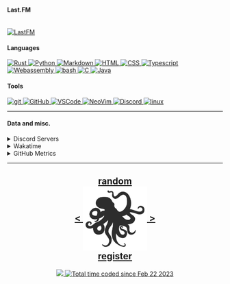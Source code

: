 <!---
h4rldev/h4rldev is a ✨ special ✨ repository because its `README.md` (this file) appears on your GitHub profile.
You can click the Preview link to take a look at your changes.
--->

<h4> Last.FM </h4>
    <br>
<a href="https://www.last.fm/user/h4rl3h">
    <img src="https://lastfm-recently-played.vercel.app/api?user=h4rl3h&count=1" alt="LastFM" />
</a>

<h4>Languages </h4>
<a href="https://www.rust-lang.org">
    <img src="https://skillicons.dev/icons?i=rust" alt="Rust" />
</a>
<a href="https://www.python.org">
    <img src="https://skillicons.dev/icons?i=py" alt="Python" />
</a>
<a href="https://en.wikipedia.org/wiki/Markdown">
    <img src="https://skillicons.dev/icons?i=md" alt="Markdown" />
</a>
<a href="https://developer.mozilla.org/en-US/docs/Web/HTML">
    <img src="https://skillicons.dev/icons?i=html" alt="HTML" />
</a>
<a href="https://developer.mozilla.org/en-US/docs/Web/CSS">
    <img src="https://skillicons.dev/icons?i=css" alt="CSS" />
</a>
<a href="https://www.typescriptlang.org">
    <img src="https://skillicons.dev/icons?i=ts" alt="Typescript" />
</a>
<a href="https://developer.mozilla.org/en-US/docs/WebAssembly">
    <img src="https://skillicons.dev/icons?i=wasm" alt="Webassembly" />
</a>
<a href="https://en.wikipedia.org/wiki/Bash_(Unix_shell)">
    <img src="https://skillicons.dev/icons?i=bash" alt="bash" />
</a>
<a href="https://en.wikipedia.org/wiki/C_(programming_language)">
    <img src="https://skillicons.dev/icons?i=c" alt="C" />
</a>
<a href="https://java.com">
    <img src="https://skillicons.dev/icons?i=java" alt="Java" />
</a>

<h4> Tools </h4>
<a href="https://git-scm.com">
    <img src="https://skillicons.dev/icons?i=git" alt="git" />
</a>
<a href="https://github.com/h4rldev">
    <img src="https://skillicons.dev/icons?i=github" alt="GitHub" />
</a>
<a href="https://github.com/microsoft/vscode">
    <img src="https://skillicons.dev/icons?i=vscode" alt="VSCode" />
</a>
<a href="https://neovim.io">
    <img src="https://skillicons.dev/icons?i=neovim" alt="NeoVim" />
</a>
<a href="https://discord.com/users/275689969601871882">
    <img src="https://skillicons.dev/icons?i=discord" alt="Discord" />
</a>
<a href="https://www.linuxfoundation.org">
    <img src="https://skillicons.dev/icons?i=linux" alt="linux" />
</a>
<hr>

<h4>Data and misc.</h4>
<details>
    <summary>Discord Servers</summary>
    <a href="https://discord.gg/aPdx2aFN5A">
        My discord server!
    </a>
</details>
<details>
    <summary>Wakatime</summary>

<!--START_SECTION:waka-->

```txt
From: 21 February 2023 - To: 30 April 2025

Total Time: 734 hrs 13 mins

Rust                 197 hrs 31 mins >>>>>>>==================   26.01 %
C                    160 hrs 38 mins >>>>>====================   21.15 %
Svelte               75 hrs 13 mins  >>=======================   09.90 %
Nix                  46 hrs 42 mins  >>=======================   06.15 %
Bash                 37 hrs 30 mins  >========================   04.94 %
HTML                 27 hrs 7 mins   >========================   03.57 %
Other                25 hrs 17 mins  >========================   03.33 %
Python               22 hrs 22 mins  >========================   02.95 %
Markdown             20 hrs 43 mins  >========================   02.73 %
CSS                  19 hrs 19 mins  >========================   02.54 %
Astro                16 hrs 26 mins  >========================   02.17 %
YAML                 12 hrs 44 mins  =========================   01.68 %
TOML                 11 hrs 46 mins  =========================   01.55 %
JSON                 10 hrs 40 mins  =========================   01.41 %
SCSS                 9 hrs 36 mins   =========================   01.27 %
Makefile             9 hrs 27 mins   =========================   01.24 %
JavaScript           7 hrs 46 mins   =========================   01.02 %
Java                 6 hrs 53 mins   =========================   00.91 %
Odin                 6 hrs 6 mins    =========================   00.80 %
Lua                  4 hrs 49 mins   =========================   00.63 %
Docker               4 hrs 32 mins   =========================   00.60 %
conf                 4 hrs 13 mins   =========================   00.56 %
sshconfig            2 hrs 8 mins    =========================   00.28 %
Text                 1 hr 50 mins    =========================   00.24 %
TypeScript           1 hr 48 mins    =========================   00.24 %
Assembly             1 hr 48 mins    =========================   00.24 %
INI                  1 hr 40 mins    =========================   00.22 %
sh                   1 hr 35 mins    =========================   00.21 %
gitignore            1 hr 34 mins    =========================   00.21 %
Git Config           56 mins         =========================   00.12 %
Zig                  44 mins         =========================   00.10 %
Kotlin               39 mins         =========================   00.09 %
gitconfig            31 mins         =========================   00.07 %
GDScript3            30 mins         =========================   00.07 %
CMake                29 mins         =========================   00.07 %
SQL                  29 mins         =========================   00.06 %
Ezhil                27 mins         =========================   00.06 %
XML                  26 mins         =========================   00.06 %
Java Properties      25 mins         =========================   00.06 %
Slint                24 mins         =========================   00.05 %
Objective-C          23 mins         =========================   00.05 %
reg                  23 mins         =========================   00.05 %
desktop              22 mins         =========================   00.05 %
jsonc                17 mins         =========================   00.04 %
Emacs Lisp           17 mins         =========================   00.04 %
systemd              14 mins         =========================   00.03 %
gitrebase            11 mins         =========================   00.02 %
kdl                  10 mins         =========================   00.02 %
Desktop file         9 mins          =========================   00.02 %
TSConfig             9 mins          =========================   00.02 %
bat                  8 mins          =========================   00.02 %
Vue.js               7 mins          =========================   00.02 %
Batchfile            5 mins          =========================   00.01 %
PowerShell           4 mins          =========================   00.01 %
udevrules            4 mins          =========================   00.01 %
fstab                2 mins          =========================   00.01 %
ActionScript 3       2 mins          =========================   00.00 %
Roff                 1 min           =========================   00.00 %
D                    1 min           =========================   00.00 %
ActionScript         1 min           =========================   00.00 %
fish                 1 min           =========================   00.00 %
zsh                  1 min           =========================   00.00 %
ca65 assembler       1 min           =========================   00.00 %
netrw                0 secs          =========================   00.00 %
Git                  0 secs          =========================   00.00 %
TSQL                 0 secs          =========================   00.00 %
Diff                 0 secs          =========================   00.00 %
JSON with Comments   0 secs          =========================   00.00 %
zip                  0 secs          =========================   00.00 %
CSV                  0 secs          =========================   00.00 %
Image (svg)          0 secs          =========================   00.00 %
C++                  0 secs          =========================   00.00 %
Cheetah              0 secs          =========================   00.00 %
pem                  0 secs          =========================   00.00 %
image_nvim           0 secs          =========================   00.00 %
Tcsh                 0 secs          =========================   00.00 %
```

<!--END_SECTION:waka-->

</details>

<details>
    <summary>GitHub Metrics</summary>
    <img src= "./github-metrics.svg">
</details>

<hr>

<h2 align="center">
    <a href=https://octo-ring.com/p/h4rldev/random>
           random
    </a>
    <br>
    <a href="https://octo-ring.com/p/h4rldev/prev">
        <
    </a>
    <a href="https://octo-ring.com/">
        <img align="center" src=".resources/octopus.svg" height="150px" />
    </a>
    <a href="https://octo-ring.com/p/h4rldev/next">
        >
    </a>
    <br>
    <a href="https://octo-ring.com/register">
           register
    </a>
</h2>
<p align="center">
  <a href="https://github.com/h4rldev">
    <img src="https://komarev.com/ghpvc/?username=h4rldev&color=blueviolet&style=flat-square" />
  <a href="https://wakatime.com/@a96ce7fe-c8df-4036-8791-65e6c7bbd3b1">
    <img src="https://wakatime.com/badge/user/a96ce7fe-c8df-4036-8791-65e6c7bbd3b1.svg?style=flat-square" alt="Total time coded since Feb 22 2023" />
  </a>
</p>
